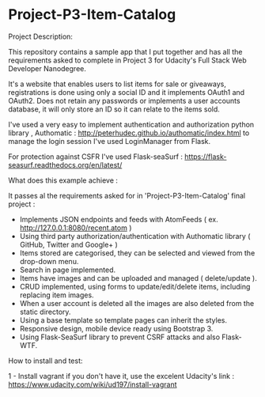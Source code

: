 # Project-P3-Item-Catalog

Project Description:

This repository contains a sample app that I put together and has all the requirements asked to complete
in Project 3 for Udacity's Full Stack Web Developer Nanodegree.

It's a website that enables users to list items for sale or giveaways, registrations is done using only a
social ID and it implements OAuth1 and OAuth2. Does not retain any passwords or implements a user accounts
database, it will only store an ID so it can relate to the items sold.

I've used a very easy to implement authentication and authorization python library , Authomatic :
 http://peterhudec.github.io/authomatic/index.html
to manage the login session I've used LoginManager from Flask.

For protection against CSFR I've used Flask-seaSurf : https://flask-seasurf.readthedocs.org/en/latest/

What does this example achieve :

It passes al the requirements asked for in 'Project-P3-Item-Catalog' final project :
 - Implements JSON endpoints and feeds with AtomFeeds ( ex. http://127.0.0.1:8080/recent.atom )
 - Using third party authorization/authentication with Authomatic library ( GitHub, Twitter and Google+ )
 - Items stored are categorised, they can be selected and viewed from the drop-down menu.
 - Search in page implemented.
 - Items have images and can be uploaded and managed ( delete/update ).
 - CRUD implemented, using forms to update/edit/delete items, including replacing item images.
 - When a user account is deleted all the images are also deleted from the static directory.
 - Using a base template so template pages can inherit the styles.
 - Responsive design, mobile device ready using Bootstrap 3.
 - Using Flask-SeaSurf library to prevent CSRF attacks and also Flask-WTF.

How to install and test:

1 - Install vagrant if you don't have it, use the excelent Udacity's link : https://www.udacity.com/wiki/ud197/install-vagrant


 
 


